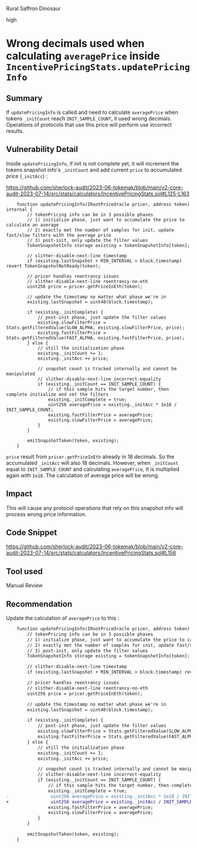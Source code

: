 Rural Saffron Dinosaur

high

# Wrong decimals used when calculating `averagePrice` inside `IncentivePricingStats.updatePricingInfo`
## Summary

If `updatePricingInfo` is called and need to calculate `averagePrice` when tokens `_initCount` reach `INIT_SAMPLE_COUNT`, it used wrong decimals. Operations of protocols that use this price will perform use incorrect results.

## Vulnerability Detail

Inside `updatePricingInfo`, if init is not complete yet,  it will increment the tokens snapshot info's `_initCount` and add current `price` to accumulated price (`_initAcc`) : 

https://github.com/sherlock-audit/2023-06-tokemak/blob/main/v2-core-audit-2023-07-14/src/stats/calculators/IncentivePricingStats.sol#L125-L163

```solidity
    function updatePricingInfo(IRootPriceOracle pricer, address token) internal {
        // tokenPricing info can be in 3 possible phases
        // 1) initialize phase, just want to accumulate the price to calculate an average
        // 2) exactly met the number of samples for init, update fast/slow filters with the average price
        // 3) post-init, only update the filter values
        TokenSnapshotInfo storage existing = tokenSnapshotInfo[token];

        // slither-disable-next-line timestamp
        if (existing.lastSnapshot + MIN_INTERVAL > block.timestamp) revert TokenSnapshotNotReady(token);

        // pricer handles reentrancy issues
        // slither-disable-next-line reentrancy-no-eth
        uint256 price = pricer.getPriceInEth(token);

        // update the timestamp no matter what phase we're in
        existing.lastSnapshot = uint40(block.timestamp);

        if (existing._initComplete) {
            // post-init phase, just update the filter values
            existing.slowFilterPrice = Stats.getFilteredValue(SLOW_ALPHA, existing.slowFilterPrice, price);
            existing.fastFilterPrice = Stats.getFilteredValue(FAST_ALPHA, existing.fastFilterPrice, price);
        } else {
            // still the initialization phase
            existing._initCount += 1;
            existing._initAcc += price;

            // snapshot count is tracked internally and cannot be manipulated
            // slither-disable-next-line incorrect-equality
            if (existing._initCount == INIT_SAMPLE_COUNT) {
                // if this sample hits the target number, then complete initialize and set the filters
                existing._initComplete = true;
                uint256 averagePrice = existing._initAcc * 1e18 / INIT_SAMPLE_COUNT;
                existing.fastFilterPrice = averagePrice;
                existing.slowFilterPrice = averagePrice;
            }
        }

        emitSnapshotTaken(token, existing);
    }
```

`price` result from `pricer.getPriceInEth` already in 18 decimals. So the accumulated `_initAcc` will also 18 decimals. However, when `_initCount` equal to `INIT_SAMPLE_COUNT` and calculating `averagePrice`, It is multiplied again with `1e18`. The calculation of average price will be wrong.

## Impact

This will cause any protocol operations that rely on this snapshot info will process wrong price information.

## Code Snippet

https://github.com/sherlock-audit/2023-06-tokemak/blob/main/v2-core-audit-2023-07-14/src/stats/calculators/IncentivePricingStats.sol#L156

## Tool used

Manual Review

## Recommendation

Update the calculation of `averagePrice` to this : 

```diff
    function updatePricingInfo(IRootPriceOracle pricer, address token) internal {
        // tokenPricing info can be in 3 possible phases
        // 1) initialize phase, just want to accumulate the price to calculate an average
        // 2) exactly met the number of samples for init, update fast/slow filters with the average price
        // 3) post-init, only update the filter values
        TokenSnapshotInfo storage existing = tokenSnapshotInfo[token];

        // slither-disable-next-line timestamp
        if (existing.lastSnapshot + MIN_INTERVAL > block.timestamp) revert TokenSnapshotNotReady(token);

        // pricer handles reentrancy issues
        // slither-disable-next-line reentrancy-no-eth
        uint256 price = pricer.getPriceInEth(token);

        // update the timestamp no matter what phase we're in
        existing.lastSnapshot = uint40(block.timestamp);

        if (existing._initComplete) {
            // post-init phase, just update the filter values
            existing.slowFilterPrice = Stats.getFilteredValue(SLOW_ALPHA, existing.slowFilterPrice, price);
            existing.fastFilterPrice = Stats.getFilteredValue(FAST_ALPHA, existing.fastFilterPrice, price);
        } else {
            // still the initialization phase
            existing._initCount += 1;
            existing._initAcc += price;

            // snapshot count is tracked internally and cannot be manipulated
            // slither-disable-next-line incorrect-equality
            if (existing._initCount == INIT_SAMPLE_COUNT) {
                // if this sample hits the target number, then complete initialize and set the filters
                existing._initComplete = true;
-                uint256 averagePrice = existing._initAcc * 1e18 / INIT_SAMPLE_COUNT;
+                uint256 averagePrice = existing._initAcc / INIT_SAMPLE_COUNT;
                existing.fastFilterPrice = averagePrice;
                existing.slowFilterPrice = averagePrice;
            }
        }

        emitSnapshotTaken(token, existing);
    }
```
